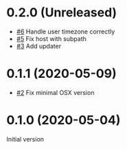 0.2.0 (Unreleased)
==================

- [#6](https://github.com/AlexandrePTJ/kemai/issues/6) Handle user timezone correctly
- [#5](https://github.com/AlexandrePTJ/kemai/issues/5) Fix host with subpath
- [#3](https://github.com/AlexandrePTJ/kemai/issues/3) Add updater


0.1.1 (2020-05-09)
==================

- [#2](https://github.com/AlexandrePTJ/kemai/issues/2) Fix minimal OSX version


0.1.0 (2020-05-04)
==================

Initial version
